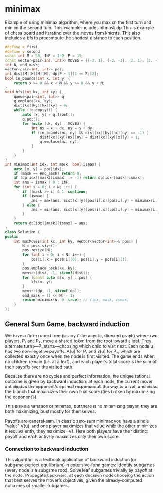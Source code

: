# minimax

Example of using minimax algorithm, where you max on the first turn and min on the second turn. 
This example includes bitmask dp
This is example of chess board and iterating over the moves from knights. 
This also includes a bfs to precompute the shortest distance to each position. 

```cpp
#define x first
#define y second
const int M = 50, INF = 1e9, P = 15;
const vector<pair<int, int>> MOVES = {{-2, 1}, {-2, -1}, {2, 1}, {2, -1}, {1, -2}, {-1, -2}, {1, 2}, {-1, 2}};
int N, end_mask;
vector<pair<int, int>> pos;
int dist[M][M][M][M], dp[P + 1][1 << P][2];
bool in_bounds(int x, int y) {
    return x >= 0 && x < M && y >= 0 && y < M;
}
void bfs(int kx, int ky) {
    queue<pair<int, int>> q;
    q.emplace(kx, ky);
    dist[kx][ky][kx][ky] = 0;
    while (!q.empty()) {
        auto [x, y] = q.front();
        q.pop();
        for (auto [dx, dy] : MOVES) {
            int nx = x + dx, ny = y + dy;
            if (in_bounds(nx, ny) && dist[kx][ky][nx][ny] == -1) {
                dist[kx][ky][nx][ny] = dist[kx][ky][x][y] + 1;
                q.emplace(nx, ny);
            }
        }
    }
}
int minimax(int idx, int mask, bool ismax) {
    auto [x, y] = pos[idx];
    if (mask == end_mask) return 0;
    if (dp[idx][mask][ismax] != -1) return dp[idx][mask][ismax];
    int ans = ismax ? 0 : INF;
    for (int i = 0; i < N; i++) {
        if ((mask >> i) & 1) continue;
        if (ismax) {
            ans = max(ans, dist[x][y][pos[i].x][pos[i].y] + minimax(i, mask | (1 << i), ismax ^ 1));
        } else {
            ans = min(ans, dist[x][y][pos[i].x][pos[i].y] + minimax(i, mask | (1 << i), ismax ^ 1));
        }
    }
    return dp[idx][mask][ismax] = ans;
}
class Solution {
public:
    int maxMoves(int kx, int ky, vector<vector<int>>& poss) {
        N = poss.size();
        pos.resize(N);
        for (int i = 0; i < N; i++) {
            pos[i].x = poss[i][0], pos[i].y = poss[i][1];
        }
        pos.emplace_back(kx, ky);
        memset(dist, -1, sizeof(dist));
        for (const auto &[x, y] : pos) {
            bfs(x, y);
        }
        memset(dp, -1, sizeof(dp));
        end_mask = (1 << N) - 1;
        return minimax(N, 0, true); // (idx, mask, ismax)
    }
};
```

## General Sum Game, backward induction

We have a finite rooted tree (or any finite acyclic, directed graph) where two players, P₁ and P₂, move a shared token from the root toward a leaf. They alternate turns—P₁ starts—choosing which child to visit next. Each node u has two non‑negative payoffs, A[u] for P₁ and B[u] for P₂, which are collected exactly once when the node is first visited. The game ends when no children remain (i.e. at a leaf), and each player’s total score is the sum of their payoffs over the visited path.

Because there are no cycles and perfect information, the unique rational outcome is given by backward induction: at each node, the current mover anticipates the opponent’s optimal responses all the way to a leaf, and picks the branch that maximizes their own final score (ties broken by maximizing the opponent’s).

This is like a variation of minimax, but there is no minimizing player, they are both maximizing, bust mostly for themselves. 

Payoffs are general‑sum.
In classic zero‑sum minimax you have a single “value” V(u), and one player maximizes that value while the other minimizes it (equivalently, they maximize –V). Here both players have their distinct payoff and each actively maximizes only their own score.

### Connection to backward induction

This algorithm is a textbook application of backward induction (or subgame‑perfect equilibrium) in extensive‑form games:
Identify subgames (every node is a subgame root).
Solve leaf subgames trivially by payoff at the node.
Propagate backward, at each decision node choosing the action that best serves the mover’s objectives, given the already‑computed outcomes of smaller subgames.

```cpp

```